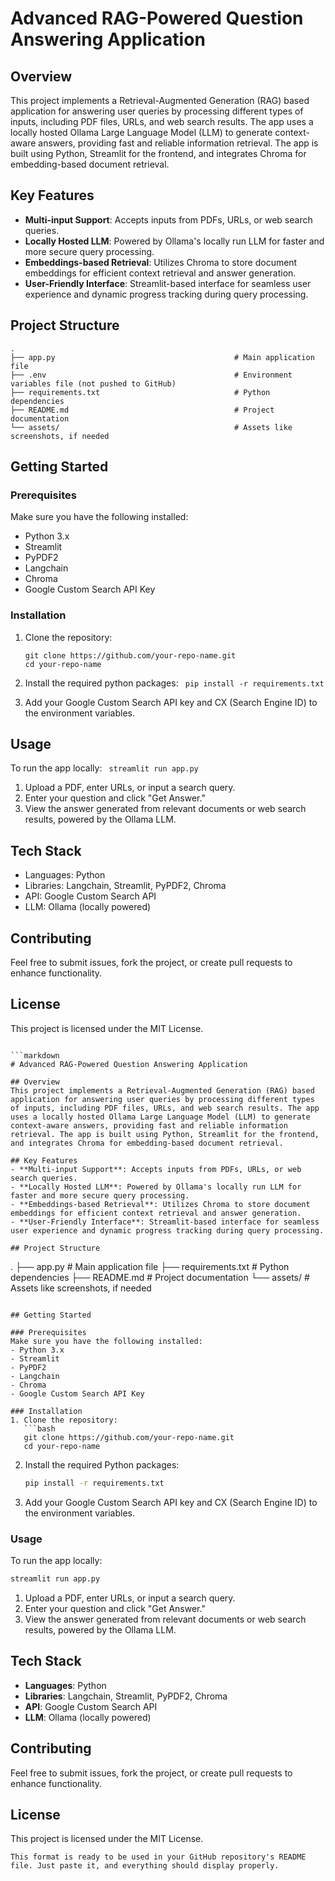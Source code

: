 # Advanced RAG-Powered Question Answering Application

## Overview
This project implements a Retrieval-Augmented Generation (RAG) based application for answering user queries by processing different types of inputs, including PDF files, URLs, and web search results. The app uses a locally hosted Ollama Large Language Model (LLM) to generate context-aware answers, providing fast and reliable information retrieval. The app is built using Python, Streamlit for the frontend, and integrates Chroma for embedding-based document retrieval.

## Key Features
- **Multi-input Support**: Accepts inputs from PDFs, URLs, or web search queries.
- **Locally Hosted LLM**: Powered by Ollama's locally run LLM for faster and more secure query processing.
- **Embeddings-based Retrieval**: Utilizes Chroma to store document embeddings for efficient context retrieval and answer generation.
- **User-Friendly Interface**: Streamlit-based interface for seamless user experience and dynamic progress tracking during query processing.

## Project Structure
```
.
├── app.py                                        # Main application file
├── .env                                          # Environment variables file (not pushed to GitHub)
├── requirements.txt                              # Python dependencies 
├── README.md                                     # Project documentation
└── assets/                                       # Assets like screenshots, if needed
```



## Getting Started

### Prerequisites
Make sure you have the following installed:
- Python 3.x
- Streamlit
- PyPDF2
- Langchain
- Chroma
- Google Custom Search API Key

### Installation
1. Clone the repository:
   ```
   git clone https://github.com/your-repo-name.git
   cd your-repo-name
2. Install the required python packages:
   ``` pip install -r requirements.txt```

3. Add your Google Custom Search API key and CX (Search Engine ID) to the environment variables.

## Usage
To run the app locally:
``` streamlit run app.py```
1. Upload a PDF, enter URLs, or input a search query.
2. Enter your question and click "Get Answer."
3. View the answer generated from relevant documents or web search results, powered by the Ollama LLM.

## Tech Stack
- Languages: Python
- Libraries: Langchain, Streamlit, PyPDF2, Chroma
- API: Google Custom Search API
- LLM: Ollama (locally powered)

## Contributing
Feel free to submit issues, fork the project, or create pull requests to enhance functionality.

## License
This project is licensed under the MIT License.
```Here’s your README formatted for GitHub, ready to be pasted directly:

```markdown
# Advanced RAG-Powered Question Answering Application

## Overview
This project implements a Retrieval-Augmented Generation (RAG) based application for answering user queries by processing different types of inputs, including PDF files, URLs, and web search results. The app uses a locally hosted Ollama Large Language Model (LLM) to generate context-aware answers, providing fast and reliable information retrieval. The app is built using Python, Streamlit for the frontend, and integrates Chroma for embedding-based document retrieval.

## Key Features
- **Multi-input Support**: Accepts inputs from PDFs, URLs, or web search queries.
- **Locally Hosted LLM**: Powered by Ollama's locally run LLM for faster and more secure query processing.
- **Embeddings-based Retrieval**: Utilizes Chroma to store document embeddings for efficient context retrieval and answer generation.
- **User-Friendly Interface**: Streamlit-based interface for seamless user experience and dynamic progress tracking during query processing.

## Project Structure
```
.
├── app.py                # Main application file
├── requirements.txt      # Python dependencies
├── README.md             # Project documentation
└── assets/               # Assets like screenshots, if needed
```

## Getting Started

### Prerequisites
Make sure you have the following installed:
- Python 3.x
- Streamlit
- PyPDF2
- Langchain
- Chroma
- Google Custom Search API Key

### Installation
1. Clone the repository:
   ```bash
   git clone https://github.com/your-repo-name.git
   cd your-repo-name
   ```

2. Install the required Python packages:
   ```bash
   pip install -r requirements.txt
   ```

3. Add your Google Custom Search API key and CX (Search Engine ID) to the environment variables.

### Usage
To run the app locally:
```bash
streamlit run app.py
```

1. Upload a PDF, enter URLs, or input a search query.
2. Enter your question and click "Get Answer."
3. View the answer generated from relevant documents or web search results, powered by the Ollama LLM.

## Tech Stack
- **Languages**: Python
- **Libraries**: Langchain, Streamlit, PyPDF2, Chroma
- **API**: Google Custom Search API
- **LLM**: Ollama (locally powered)

## Contributing
Feel free to submit issues, fork the project, or create pull requests to enhance functionality.

## License
This project is licensed under the MIT License.
```
This format is ready to be used in your GitHub repository's README file. Just paste it, and everything should display properly.
```
